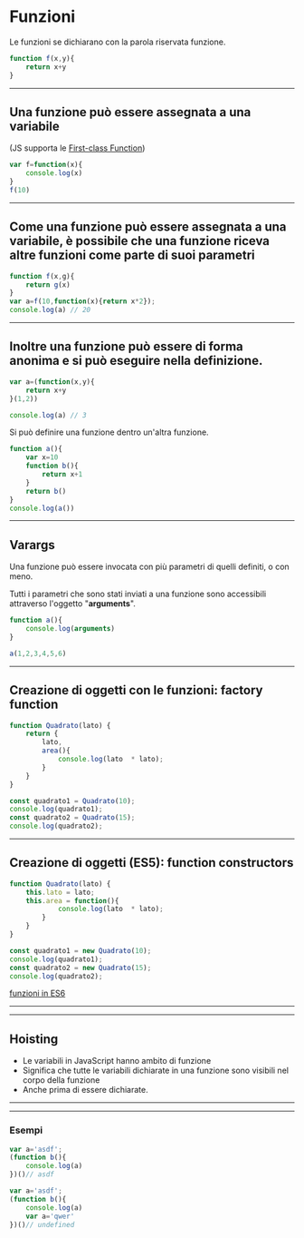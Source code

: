 # Funzioni

Le funzioni se dichiarano con la parola riservata funzione.

```javascript
function f(x,y){
    return x+y
}
```

---

## Una funzione può essere assegnata a una variabile
(JS supporta le [First-class Function](https://wiki.developer.mozilla.org/it/docs/Glossary/First-class_Function))

```javascript
var f=function(x){
    console.log(x)
}
f(10)
```

---

## Come una funzione può essere assegnata a una variabile, è possibile che una funzione riceva altre funzioni come parte di suoi parametri

```javascript
function f(x,g){
    return g(x)
}
var a=f(10,function(x){return x*2});
console.log(a) // 20
```

---

## Inoltre una funzione può essere di forma anonima e si può eseguire nella definizione.

```javascript
var a=(function(x,y){
    return x+y
}(1,2))

console.log(a) // 3
```

Si può definire una funzione dentro un'altra funzione.

```javascript
function a(){
    var x=10
    function b(){
        return x+1
    }
    return b()
}
console.log(a())
```

---

## Varargs

Una funzione può essere invocata con più parametri di quelli definiti, o con meno.

Tutti i parametri che sono stati inviati a una funzione sono accessibili attraverso l'oggetto "**arguments**".

```javascript
function a(){
    console.log(arguments)
}

a(1,2,3,4,5,6)
```


---

## Creazione di oggetti con le funzioni: factory function

```javascript
function Quadrato(lato) {
    return {
        lato,
        area(){
            console.log(lato  * lato);
        }
    }
}

const quadrato1 = Quadrato(10);
console.log(quadrato1);
const quadrato2 = Quadrato(15);
console.log(quadrato2);

```

---

## Creazione di oggetti (ES5): function constructors

```javascript
function Quadrato(lato) {
    this.lato = lato;
    this.area = function(){
            console.log(lato  * lato);
        }
    }
}

const quadrato1 = new Quadrato(10);
console.log(quadrato1);
const quadrato2 = new Quadrato(15);
console.log(quadrato2);

```

[funzioni in ES6](./L3_ES6_11_ArrowFunctions.md)

---


---

## Hoisting

* Le variabili in JavaScript hanno ambito di funzione
* Significa che tutte le variabili dichiarate in una funzione sono visibili nel corpo della funzione
* Anche prima di essere dichiarate.
---


---

### Esempi

```javascript
var a='asdf';
(function b(){
    console.log(a)
})()// asdf
```
```javascript
var a='asdf';
(function b(){
    console.log(a)
    var a='qwer'
})()// undefined
```